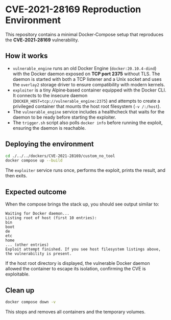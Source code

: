 # CVE-2021-28169 Reproduction Environment

This repository contains a minimal Docker‑Compose setup that reproduces the **CVE‑2021‑28169** vulnerability.

## How it works
- `vulnerable_engine` runs an old Docker Engine (`docker:20.10.4-dind`) with the Docker daemon exposed on **TCP port 2375** without TLS. The daemon is started with both a TCP listener and a Unix socket and uses the `overlay2` storage driver to ensure compatibility with modern kernels.
- `exploiter` is a tiny Alpine‑based container equipped with the Docker CLI. It connects to the insecure daemon (`DOCKER_HOST=tcp://vulnerable_engine:2375`) and attempts to create a privileged container that mounts the host root filesystem (`-v /:/host`).
- The `vulnerable_engine` service includes a healthcheck that waits for the daemon to be ready before starting the exploiter.
- The `trigger.sh` script also polls `docker info` before running the exploit, ensuring the daemon is reachable.

## Deploying the environment
```bash
cd ./../../dockers/CVE-2021-28169/custom_no_tool
docker compose up --build
```
The `exploiter` service runs once, performs the exploit, prints the result, and then exits.

## Expected outcome
When the compose brings the stack up, you should see output similar to:
```
Waiting for Docker daemon...
Listing root of host (first 10 entries):
bin
boot
de
etc
home
... (other entries)
Exploit attempt finished. If you see host filesystem listings above, the vulnerability is present.
```
If the host root directory is displayed, the vulnerable Docker daemon allowed the container to escape its isolation, confirming the CVE is exploitable.

## Clean up
```bash
docker compose down -v
```
This stops and removes all containers and the temporary volumes.